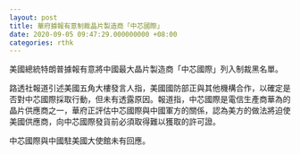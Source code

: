 ```yaml
---
layout: post
title: 華府據報有意制裁晶片製造商「中芯國際」
date: 2020-09-05 09:47:29.000000000 +08:00
categories: rthk
---
```


美國總統特朗普據報有意將中國最大晶片製造商「中芯國際」列入制裁黑名單。

路透社報道引述美國五角大樓發言人指，美國國防部正與其他機構合作，以確定是否對中芯國際採取行動，但未有透露原因。報道指，中芯國際是電信生產商華為的晶片供應商之一，華府正評估中芯國際與中國軍方的關係，認為美方的做法將迫使美國供應商，向中芯國際發貨前必須取得難以獲取的許可證。

中芯國際與中國駐美國大使館未有回應。
